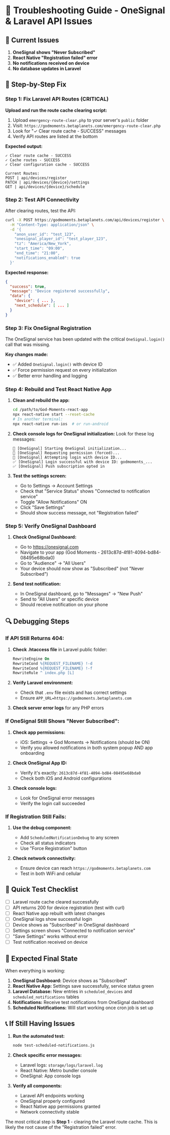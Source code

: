 # 🚨 Troubleshooting Guide - OneSignal & Laravel API Issues

## 🎯 **Current Issues**

1. **OneSignal shows "Never Subscribed"** 
2. **React Native "Registration failed" error**
3. **No notifications received on device**
4. **No database updates in Laravel**

## 🔧 **Step-by-Step Fix**

### **Step 1: Fix Laravel API Routes (CRITICAL)**

**Upload and run the route cache clearing script:**

1. Upload `emergency-route-clear.php` to your server's `public` folder
2. Visit: `https://godmoments.betaplanets.com/emergency-route-clear.php`
3. Look for "✓ Clear route cache - SUCCESS" messages
4. Verify API routes are listed at the bottom

**Expected output:**
```
✓ Clear route cache - SUCCESS
✓ Cache routes - SUCCESS
✓ Clear configuration cache - SUCCESS

Current Routes:
POST | api/devices/register
PATCH | api/devices/{device}/settings  
GET | api/devices/{device}/schedule
```

### **Step 2: Test API Connectivity**

After clearing routes, test the API:

```bash
curl -X POST https://godmoments.betaplanets.com/api/devices/register \
  -H "Content-Type: application/json" \
  -d '{
    "anon_user_id": "test_123",
    "onesignal_player_id": "test_player_123",
    "tz": "America/New_York",
    "start_time": "09:00",
    "end_time": "21:00",
    "notifications_enabled": true
  }'
```

**Expected response:**
```json
{
  "success": true,
  "message": "Device registered successfully",
  "data": {
    "device": { ... },
    "next_schedule": [ ... ]
  }
}
```

### **Step 3: Fix OneSignal Registration**

The OneSignal service has been updated with the critical `OneSignal.login()` call that was missing. 

**Key changes made:**
- ✅ Added `OneSignal.login()` with device ID
- ✅ Force permission request on every initialization
- ✅ Better error handling and logging

### **Step 4: Rebuild and Test React Native App**

1. **Clean and rebuild the app:**
   ```bash
   cd /path/to/God-Moments-react-app
   npx react-native start --reset-cache
   # In another terminal:
   npx react-native run-ios  # or run-android
   ```

2. **Check console logs for OneSignal initialization:**
   Look for these log messages:
   ```
   🚀 [OneSignal] Starting OneSignal initialization...
   📱 [OneSignal] Requesting permission (forced)...
   🔑 [OneSignal] Attempting login with device ID...
   ✅ [OneSignal] Login successful with device ID: godmoments_...
   ✅ [OneSignal] Push subscription opted in
   ```

3. **Test the settings screen:**
   - Go to Settings → Account Settings
   - Check that "Service Status" shows "Connected to notification service"
   - Toggle "Allow Notifications" ON
   - Click "Save Settings"
   - Should show success message, not "Registration failed"

### **Step 5: Verify OneSignal Dashboard**

1. **Check OneSignal Dashboard:**
   - Go to https://onesignal.com
   - Navigate to your app (God Moments - 2613c87d-4f81-4094-bd84-08495e68bda0)
   - Go to "Audience" → "All Users"
   - Your device should now show as "Subscribed" (not "Never Subscribed")

2. **Send test notification:**
   - In OneSignal dashboard, go to "Messages" → "New Push"
   - Send to "All Users" or specific device
   - Should receive notification on your phone

## 🔍 **Debugging Steps**

### **If API Still Returns 404:**

1. **Check .htaccess file** in Laravel public folder:
   ```apache
   RewriteEngine On
   RewriteCond %{REQUEST_FILENAME} !-d
   RewriteCond %{REQUEST_FILENAME} !-f
   RewriteRule ^ index.php [L]
   ```

2. **Verify Laravel environment:**
   - Check that `.env` file exists and has correct settings
   - Ensure `APP_URL=https://godmoments.betaplanets.com`

3. **Check server error logs** for any PHP errors

### **If OneSignal Still Shows "Never Subscribed":**

1. **Check app permissions:**
   - iOS: Settings → God Moments → Notifications (should be ON)
   - Verify you allowed notifications in both system popup AND app onboarding

2. **Check OneSignal App ID:**
   - Verify it's exactly: `2613c87d-4f81-4094-bd84-08495e68bda0`
   - Check both iOS and Android configurations

3. **Check console logs:**
   - Look for OneSignal error messages
   - Verify the login call succeeded

### **If Registration Still Fails:**

1. **Use the debug component:**
   - Add `ScheduledNotificationDebug` to any screen
   - Check all status indicators
   - Use "Force Registration" button

2. **Check network connectivity:**
   - Ensure device can reach `https://godmoments.betaplanets.com`
   - Test in both WiFi and cellular

## 📱 **Quick Test Checklist**

- [ ] Laravel route cache cleared successfully
- [ ] API returns 200 for device registration (test with curl)
- [ ] React Native app rebuilt with latest changes
- [ ] OneSignal logs show successful login
- [ ] Device shows as "Subscribed" in OneSignal dashboard
- [ ] Settings screen shows "Connected to notification service"
- [ ] "Save Settings" works without error
- [ ] Test notification received on device

## 🚀 **Expected Final State**

When everything is working:

1. **OneSignal Dashboard:** Device shows as "Subscribed"
2. **React Native App:** Settings save successfully, service status green
3. **Laravel Database:** New entries in `scheduled_devices` and `scheduled_notifications` tables
4. **Notifications:** Receive test notifications from OneSignal dashboard
5. **Scheduled Notifications:** Will start working once cron job is set up

## 📞 **If Still Having Issues**

1. **Run the automated test:**
   ```bash
   node test-scheduled-notifications.js
   ```

2. **Check specific error messages:**
   - Laravel logs: `storage/logs/laravel.log`
   - React Native: Metro bundler console
   - OneSignal: App console logs

3. **Verify all components:**
   - Laravel API endpoints working
   - OneSignal properly configured
   - React Native app permissions granted
   - Network connectivity stable

The most critical step is **Step 1** - clearing the Laravel route cache. This is likely the root cause of the "Registration failed" error.
